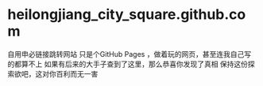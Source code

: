 # heilongjiang_city_square.github.com
自用申必链接跳转网站
只是个GitHub Pages ，做着玩的网页，甚至连我自己写的都算不上
如果有后来的大手子查到了这里，那么恭喜你发现了真相
保持这份探索欲吧，这对你百利而无一害

